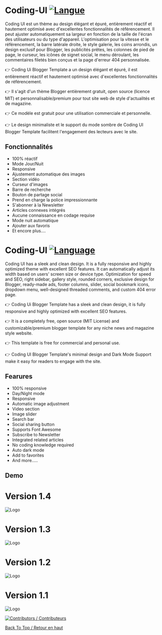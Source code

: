 # Coding-UI [![Langue](https://img.shields.io/badge/Langue-Français%20(French)-blue.svg)](README_FR.md)

Coding UI est un thème au design élégant et épuré, entièrement réactif et hautement optimisé avec d'excellentes fonctionnalités de référencement. Il peut ajuster automatiquement sa largeur en fonction de la taille de l'écran des utilisateurs ou du type d'appareil. L'optimisation pour la vitesse et le référencement, la barre latérale droite, le style galerie, les coins arrondis, un design exclusif pour Blogger, les publicités prêtes, les colonnes de pied de page, le curseur, les icônes de signet social, le menu déroulant, les commentaires filetés bien conçus et la page d'erreur 404 personnalisée.

👉 Coding Ui Blogger Template a un design élégant et épuré, il est entièrement réactif et hautement optimisé avec d'excellentes fonctionnalités de référencement.

👉 Il s'agit d'un thème Blogger entièrement gratuit, open source (licence MIT) et personnalisable/premium pour tout site web de style d'actualités et de magazine.

👉 Ce modèle est gratuit pour une utilisation commerciale et personnelle.

👉 Le design minimaliste et le support du mode sombre de Coding UI Blogger Template facilitent l'engagement des lecteurs avec le site.

## Fonctionnalités
- 100% réactif
- Mode Jour/Nuit
- Responsive
- Ajustement automatique des images
- Section vidéo
- Curseur d'images
- Barre de recherche
- Bouton de partage social
- Prend en charge la police impressionnante
- S'abonner à la Newsletter
- Articles connexes intégrés
- Aucune connaissance en codage requise
- Mode nuit automatique
- Ajouter aux favoris
- Et encore plus....

# Coding-UI [![Language](https://img.shields.io/badge/Language-English-blue.svg)](README.md)

Coding UI has a sleek and clean design. It is a fully responsive and highly optimized theme with excellent SEO features. It can automatically adjust its width based on users' screen size or device type. Optimization for speed and SEO, right sidebar, gallery style, rounded corners, exclusive design for Blogger, ready-made ads, footer columns, slider, social bookmark icons, dropdown menu, well-designed threaded comments, and custom 404 error page.

👉 Coding Ui Blogger Template has a sleek and clean design, it is fully responsive and highly optimized with excellent SEO features.

👉 It is a completely free, open source (MIT License) and customizable/premium blogger template for any niche news and magazine style website.

👉 This template is free for commercial and personal use.

👉 Coding UI Blogger Template's minimal design and Dark Mode Support make it easy for readers to engage with the site.

## Fearures
- 100% responsive
- Day/Night mode
- Responsive
- Automatic image adjustment
- Video section
- Image slider
- Search bar
- Social sharing button
- Supports Font Awesome
- Subscribe to Newsletter
- Integrated related articles
- No coding knowledge required
- Auto dark mode
- Add to favorites
- And more.....

## Demo
# Version 1.4
![Logo](https://blogger.googleusercontent.com/img/a/AVvXsEj746uQ8EbPhLERNk5KmIs8umrpe-B5bX-sbWxAwe3JJyfGnvhoRTESJhAx23C_EoZ38cawLjx6joCCXwFqy2GsdutMpQbs4STvlL04LrUy9ZTRrqUHQoBW28fxx79dkV-o9-tew_DMzcGLtSyTrLGzNb2UyiVGT6tkZxM6DxFxDVZtQvfcnM-2ctZf_w=w480-h480-p-k-no-nu)
# Version 1.3
![Logo](https://telegra.ph/file/b69df0de59adb00f78998.jpg)
# Version 1.2
![Logo](https://telegra.ph/file/91c098c67f50a418bb3f9.jpg)
# Version 1.1
![Logo](https://telegra.ph/file/68047095b7d4afd5f9f7e.jpg)

[![Contributors / Contributeurs](https://img.shields.io/github/contributors/codingtuto/Coding-UI)](https://github.com/codingtuto/Coding-UI/graphs/contributors)

[Back To Top / Retour en haut](#readme)
